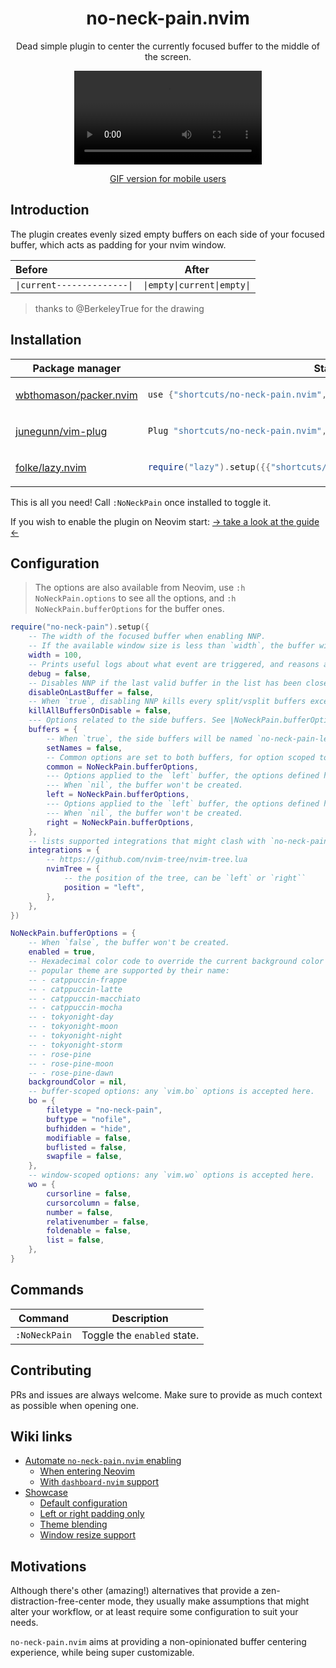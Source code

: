 <p align="center">
  <h1 align="center">no-neck-pain.nvim</h2>
</p>

<p align="center">
	Dead simple plugin to center the currently focused buffer to the middle of the screen.
</p>

<div align="center">
  <video src="https://user-images.githubusercontent.com/20689156/207925631-deb043f4-4263-4a29-9851-f90558eea228.mp4"/>
</div>

<div align="center">

[GIF version for mobile users](https://github.com/shortcuts/no-neck-pain.nvim/wiki/Showcase#default-configuration-with-splitvsplit-showcase)

</div>

## Introduction

The plugin creates evenly sized empty buffers on each side of your focused buffer, which acts as padding for your nvim window.

<div align="center">

| Before                    | After                     |
|:---------------------------|:---------------------------:|
|`\|current--------------\|`|`\|empty\|current\|empty\|`|

</div>

> thanks to @BerkeleyTrue for the drawing

## Installation

<div align="center">
<table>
<thead>
<tr>
<th width="20%">Package manager</th>
<th width="40%">Stable</th>
<th width="40%">Dev</th>
</tr>
</thead>
<tbody>
<tr>
<td>

[wbthomason/packer.nvim](https://github.com/wbthomason/packer.nvim)

</td>
<td>

```lua
use {"shortcuts/no-neck-pain.nvim", tag = "*" }
```

</td>
<td>

```lua
use {"shortcuts/no-neck-pain.nvim"}
```

</td>
</tr>
<tr>
<td>

[junegunn/vim-plug](https://github.com/junegunn/vim-plug)

</td>
<td>

```lua
Plug "shortcuts/no-neck-pain.nvim", { "tag": "*" }
```

</td>
<td>

```lua
Plug "shortcuts/no-neck-pain.nvim"
```

</td>
</tr>
<tr>
<td>

[folke/lazy.nvim](https://github.com/folke/lazy.nvim)

</td>
<td>

```lua
require("lazy").setup({{"shortcuts/no-neck-pain.nvim", version = "*"}})
```

</td>
<td>

```lua
require("lazy").setup({"shortcuts/no-neck-pain.nvim"})
```

</td>
</tr>
</tbody>
</table>
</div>

This is all you need! Call `:NoNeckPain` once installed to toggle it.

If you wish to enable the plugin on Neovim start: [-> take a look at the guide <-](https://github.com/shortcuts/no-neck-pain.nvim/wiki/Automate-no-neck-pain-enabling)

## Configuration

> The options are also available from Neovim, use `:h NoNeckPain.options` to see all the options, and `:h NoNeckPain.bufferOptions` for the buffer ones.

```lua
require("no-neck-pain").setup({
    -- The width of the focused buffer when enabling NNP.
    -- If the available window size is less than `width`, the buffer will take the whole screen.
    width = 100,
    -- Prints useful logs about what event are triggered, and reasons actions are executed.
    debug = false,
    -- Disables NNP if the last valid buffer in the list has been closed.
    disableOnLastBuffer = false,
    -- When `true`, disabling NNP kills every split/vsplit buffers except the main NNP buffer.
    killAllBuffersOnDisable = false,
    --- Options related to the side buffers. See |NoNeckPain.bufferOptions|.
    buffers = {
        -- When `true`, the side buffers will be named `no-neck-pain-left` and `no-neck-pain-right` respectively.
        setNames = false,
        -- Common options are set to both buffers, for option scoped to the `left` and/or `right` buffer, see `buffers.left` and `buffers.right`.
        common = NoNeckPain.bufferOptions,
        --- Options applied to the `left` buffer, the options defined here overrides the `common` ones.
        --- When `nil`, the buffer won't be created.
        left = NoNeckPain.bufferOptions,
        --- Options applied to the `left` buffer, the options defined here overrides the `common` ones.
        --- When `nil`, the buffer won't be created.
        right = NoNeckPain.bufferOptions,
    },
    -- lists supported integrations that might clash with `no-neck-pain.nvim`'s behavior
    integrations = {
        -- https://github.com/nvim-tree/nvim-tree.lua
        nvimTree = {
            -- the position of the tree, can be `left` or `right``
            position = "left",
        },
    },
})

NoNeckPain.bufferOptions = {
    -- When `false`, the buffer won't be created.
    enabled = true,
    -- Hexadecimal color code to override the current background color of the buffer. (e.g. #24273A)
    -- popular theme are supported by their name:
    -- - catppuccin-frappe
    -- - catppuccin-latte
    -- - catppuccin-macchiato
    -- - catppuccin-mocha
    -- - tokyonight-day
    -- - tokyonight-moon
    -- - tokyonight-night
    -- - tokyonight-storm
    -- - rose-pine
    -- - rose-pine-moon
    -- - rose-pine-dawn
    backgroundColor = nil,
    -- buffer-scoped options: any `vim.bo` options is accepted here.
    bo = {
        filetype = "no-neck-pain",
        buftype = "nofile",
        bufhidden = "hide",
        modifiable = false,
        buflisted = false,
        swapfile = false,
    },
    -- window-scoped options: any `vim.wo` options is accepted here.
    wo = {
        cursorline = false,
        cursorcolumn = false,
        number = false,
        relativenumber = false,
        foldenable = false,
        list = false,
    },
}
```

## Commands

|   Command   |         Description        |
|-------------|----------------------------|
|`:NoNeckPain`| Toggle the `enabled` state.|

## Contributing

PRs and issues are always welcome. Make sure to provide as much context as possible when opening one.

## Wiki links

- [Automate `no-neck-pain.nvim` enabling](https://github.com/shortcuts/no-neck-pain.nvim/wiki/Automate-%60no-neck-pain.nvim%60-enabling)
  - [When entering Neovim](https://github.com/shortcuts/no-neck-pain.nvim/wiki/Automate-%60no-neck-pain.nvim%60-enabling#when-entering-nvim-vimenter)
  - [With `dashboard-nvim` support](https://github.com/shortcuts/no-neck-pain.nvim/wiki/Automate-%60no-neck-pain.nvim%60-enabling#when-entering-nvim-vimenter)
- [Showcase](https://github.com/shortcuts/no-neck-pain.nvim/wiki/Showcase)
  - [Default configuration](https://github.com/shortcuts/no-neck-pain.nvim/wiki/Showcase#default-configuration-with-splitvsplit-showcase)
  - [Left or right padding only](https://github.com/shortcuts/no-neck-pain.nvim/wiki/Showcase#selective-padding)
  - [Theme blending](https://github.com/shortcuts/no-neck-pain.nvim/wiki/Showcase#selective-padding)
  - [Window resize support](https://github.com/shortcuts/no-neck-pain.nvim/wiki/Showcase#selective-padding)

## Motivations

Although there's other (amazing!) alternatives that provide a zen-distraction-free-center mode, they usually make assumptions that might alter your workflow, or at least require some configuration to suit your needs.

`no-neck-pain.nvim` aims at providing a non-opinionated buffer centering experience, while being super customizable.
